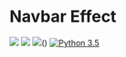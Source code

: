 # Navbar Effect

![](https://img.shields.io/badge/HTML-5-green.svg)
![](https://img.shields.io/badge/CSS-3-red.svg)
![](https://img.shields.io/badge/Facebook-profile-blue.svg)()
[![Python 3.5](https://img.shields.io/badge/Facebook-profile-blue.svg)](https://web.facebook.com/nandakyawwin.NDKW/)
